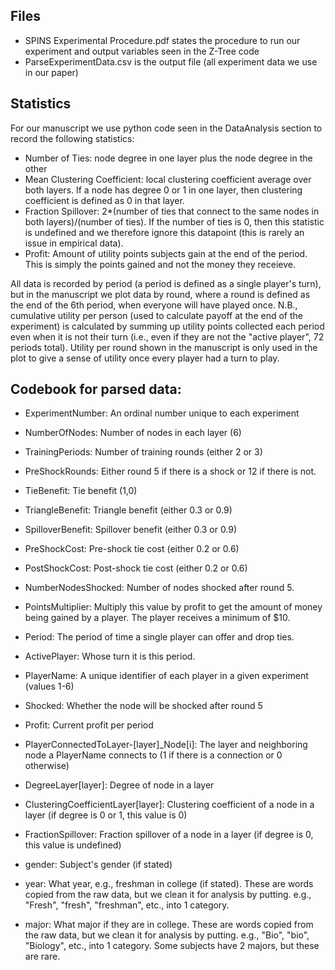 
## Files
- SPINS Experimental Procedure.pdf states the procedure to run our experiment and output variables seen in the Z-Tree code
- ParseExperimentData.csv is the output file (all experiment data we use in our paper)

## Statistics
For our manuscript we use python code seen in the DataAnalysis section to record the following statistics:
- Number of Ties: node degree in one layer plus the node degree in the other
- Mean Clustering Coefficient: local clustering coefficient average over both layers. If a node has degree 0 or 1 in one layer, then clustering coefficient is defined as 0 in that layer.
- Fraction Spillover: 2*(number of ties that connect to the same nodes in both layers)/(number of ties). If the number of ties is 0, then this statistic is undefined and we therefore ignore this datapoint (this is rarely an issue in empirical data).
- Profit: Amount of utility points subjects gain at the end of the period. This is simply the points gained and not the money they receieve.

All data is recorded by period (a period is defined as a single player's turn), but in the manuscript we plot data by round, where a round is defined as the end of the 6th period, when everyone will have played once. N.B., cumulative utility per person (used to calculate payoff at the end of the experiment) is calculated by summing up utility points collected each period even when it is not their turn (i.e., even if they are not the "active player", 72 periods total). Utility per round shown in the manuscript is only used in the plot to give a sense of utility once every player had a turn to play.

## Codebook for parsed data:

- ExperimentNumber: An ordinal number unique to each experiment

- NumberOfNodes: Number of nodes in each layer (6)

- TrainingPeriods: Number of training rounds (either 2 or 3)

- PreShockRounds: Either round 5 if there is a shock or 12 if there is not.

- TieBenefit: Tie benefit (1,0)

- TriangleBenefit: Triangle benefit (either 0.3 or 0.9)

- SpilloverBenefit: Spillover benefit (either 0.3 or 0.9)

- PreShockCost: Pre-shock tie cost (either 0.2 or 0.6)

- PostShockCost: Post-shock tie cost (either 0.2 or 0.6)

- NumberNodesShocked: Number of nodes shocked after round 5.

- PointsMultiplier: Multiply this value by profit to get the amount of money being gained by a player. The player receives a minimum of $10.

- Period: The period of time a single player can offer and drop ties.

- ActivePlayer: Whose turn it is this period.

- PlayerName: A unique identifier of each player in a given experiment (values 1-6)

- Shocked: Whether the node will be shocked after round 5

- Profit: Current profit per period

- PlayerConnectedToLayer-[layer]_Node[i]: The layer and neighboring node a PlayerName connects to (1 if there is a connection or 0 otherwise)

- DegreeLayer[layer]: Degree of node in a layer

- ClusteringCoefficientLayer[layer]: Clustering coefficient of a node in a layer (if degree is 0 or 1, this value is 0)

- FractionSpillover: Fraction spillover of a node in a layer (if degree is 0, this value is undefined)

- gender: Subject's gender (if stated)

- year: What year, e.g., freshman in college (if stated). These are words copied from the raw data, but we clean it for analysis by putting. e.g., "Fresh", "fresh", "freshman", etc., into 1 category.

- major: What major if they are in college. These are words copied from the raw data, but we clean it for analysis by putting. e.g., "Bio", "bio", "Biology", etc., into 1 category. Some subjects have 2 majors, but these are rare.

